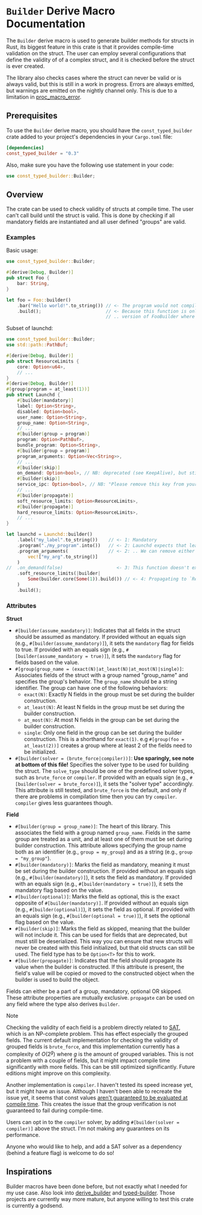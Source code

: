 # `Builder` Derive Macro Documentation

The `Builder` derive macro is used to generate builder methods for structs in Rust, its biggest feature in this crate is that it provides compile-time validation on the struct. The user can employ several configurations that define the validity of of a complex struct, and it is checked before the struct is ever created. 

The library also checks cases where the struct can never be valid or is always valid, but this is still in a work in progress. Errors are always emitted, but warnings are emitted on the nightly channel only. This is due to a limitation in [proc_macro_error](https://docs.rs/proc-macro-error/latest/proc_macro_error/).

## Prerequisites

To use the `Builder` derive macro, you should have the `const_typed_builder` crate added to your project's dependencies in your `Cargo.toml` file:

```toml
[dependencies]
const_typed_builder = "0.3"
```

Also, make sure you have the following use statement in your code:

```rust
use const_typed_builder::Builder;
```
## Overview
The crate can be used to check validity of structs at compile time. The user can't call build until the struct is valid. This is done by checking if all mandatory fields are instantiated and all user defined "groups" are valid.

### Examples
Basic usage:
```rust
use const_typed_builder::Builder;

#[derive(Debug, Builder)]
pub struct Foo {
    bar: String,
}

let foo = Foo::builder()
    .bar("Hello world!".to_string()) // <- The program would not compile without this call
    .build();                        // <- Because this function is only implemented for the
                                     // .. version of FooBuilder where `bar` is initialized
```

Subset of launchd:
```rust
use const_typed_builder::Builder;
use std::path::PathBuf;

#[derive(Debug, Builder)]
pub struct ResourceLimits {
    core: Option<u64>,
    // ...
}
#[derive(Debug, Builder)]
#[group(program = at_least(1))]
pub struct Launchd {
    #[builder(mandatory)]
    label: Option<String>,
    disabled: Option<bool>,
    user_name: Option<String>,
    group_name: Option<String>,
    // ...
    #[builder(group = program)]
    program: Option<PathBuf>,
    bundle_program: Option<String>,
    #[builder(group = program)]
    program_arguments: Option<Vec<String>>,
    // ...
    #[builder(skip)]
    on_demand: Option<bool>, // NB: deprecated (see KeepAlive), but still needed for reading old plists.
    #[builder(skip)]
    service_ipc: Option<bool>, // NB: "Please remove this key from your launchd.plist."
    // ...
    #[builder(propagate)]
    soft_resource_limits: Option<ResourceLimits>,
    #[builder(propagate)]
    hard_resource_limits: Option<ResourceLimits>,
    // ...
}

let launchd = Launchd::builder()
    .label("my_label".to_string())    // <- 1: Mandatory
    .program("./my_program".into())   // <- 2: Launchd expects that least one of these fields is set..
    .program_arguments(               // <- 2: .. We can remove either one, but never both
        vec!["my_arg".to_string()]
    ) 
//  .on_demand(false)                    <- 3: This function doesn't exist
    .soft_resource_limits(|builder|
        Some(builder.core(Some(1)).build()) // <- 4: Propagating to `ResourceLimits::builder`
    ) 
    .build();
```

### Attributes
**Struct**
- `#[builder(assume_mandatory)]`: Indicates that all fields in the struct should be assumed as mandatory.
  If provided without an equals sign (e.g., `#[builder(assume_mandatory)]`), it sets the `mandatory` flag for fields to true.
  If provided with an equals sign (e.g., `#[builder(assume_mandatory = true)]`), it sets the `mandatory` flag for fields based on the value.
- `#[group(group_name = (exact(N)|at_least(N)|at_most(N)|single)]`:
  Associates fields of the struct with a group named "group_name" and specifies the group's behavior.
  The `group_name` should be a string identifier. The group can have one of the following behaviors:
    - `exact(N)`: Exactly N fields in the group must be set during the builder construction.
    - `at_least(N)`: At least N fields in the group must be set during the builder construction.
    - `at_most(N)`: At most N fields in the group can be set during the builder construction.
    - `single`: Only one field in the group can be set during the builder construction. This is a shorthand for `exact(1)`.
  e.g `#[group(foo = at_least(2))]` creates a group where at least 2 of the fields need to be initialized.
- `#[builder(solver = (brute_force|compiler))]`: **Use sparingly, see note at bottom of this file!** 
   Specifies the solver type to be used for building the struct. The `solve_type` should be one of the predefined solver types, such as `brute_force` or `compiler`. If provided with an equals sign (e.g., `#[builder(solver = brute_force)]`),
   it sets the "solver type" accordingly. This attribute is still tested, and `brute_force` is the default, and only if there are problems in compilation time then you can try `compiler`. `compiler` gives less guarantees though.
 
**Field**
- `#[builder(group = group_name)]`: The heart of this library. This associates the field with a group named `group_name`.
  Fields in the same group are treated as a unit, and at least one of them must be set during builder construction. This attribute allows specifying the group name both as an identifier (e.g., `group = my_group`)
  and as a string (e.g., `group = "my_group"`).
- `#[builder(mandatory)]`: Marks the field as mandatory, meaning it must be set during the builder
  construction. If provided without an equals sign (e.g., `#[builder(mandatory)]`), it sets the field as mandatory.
  If provided with an equals sign (e.g., `#[builder(mandatory = true)]`), it sets the mandatory flag based on the value.
- `#[builder(optional)]`: Marks the field as optional, this is the exact opposite of `#[builder(mandatory)]`.
  If provided without an equals sign (e.g., `#[builder(optional)]`), it sets the field as optional.
  If provided with an equals sign (e.g., `#[builder(optional = true)]`), it sets the optional flag based on the value.
- `#[builder(skip)]`: Marks the field as skipped, meaning that the builder will not include it. This can be used for
  fields that are deprecated, but must still be deserialized. This way you can ensure that new structs will never be created with this field initialized, but that old structs can still be used. The field type has to be `Option<T>` for this to work.
- `#[builder(propagate)]`: Indicates that the field should propagate its value when the builder is constructed. 
  If this attribute is present, the field's value will be copied or moved to the constructed object when the builder is used to build the object.

Fields can either be a part of a group, mandatory, optional OR skipped. These attribute properties are mutually exclusive. `propagate` can be used on any field where the type also derives `Builder`.

> [!NOTE]
> Checking the validity of each field is a problem directly related to [SAT](https://en.wikipedia.org/wiki/Boolean_satisfiability_problem), which is an NP-complete problem. This has effect especially the grouped fields. The current default implementation for checking the validity of grouped fields is `brute_force`, and this implementation currently has a complexity of $`O(2^g)`$ where $`g`$ is the amount of grouped variables. This is not a problem with a couple of fields, but it might impact compile time significantly with more fields. This can be still optimized significantly. Future editions might improve on this complexity.
>
> Another implementation is `compiler`. I haven't tested its speed increase yet, but it might have an issue. Although I haven't been able to recreate the issue yet, it seems that const values [aren't guaranteed to be evaluated at compile time](https://doc.rust-lang.org/reference/const_eval.html). This creates the issue that the group verification is not guaranteed to fail during compile-time. 
> 
> Users can opt in to the `compiler` solver, by adding `#[builder(solver = compiler)]` above the struct. I'm not making any guarantees on its performance.
>
> Anyone who would like to help, and add a SAT solver as a dependency (behind a feature flag) is welcome to do so!

## Inspirations
Builder macros have been done before, but not exactly what I needed for my use case. Also look into [derive_builder](https://crates.io/crates/derive_builder) and [typed-builder](https://crates.io/crates/typed-builder). Those projects are currently way more mature, but anyone willing to test this crate is currently a godsend.

